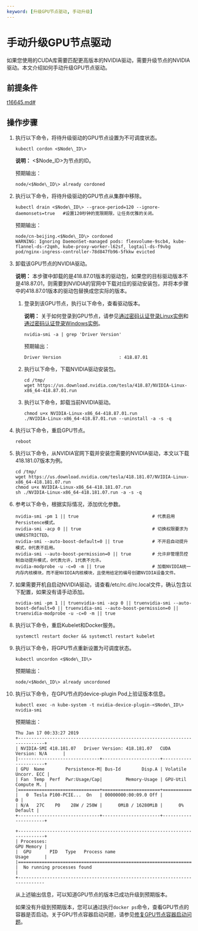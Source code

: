 ```yaml
---
keyword: [升级GPU节点驱动, 手动升级]
---
```


# 手动升级GPU节点驱动

如果您使用的CUDA库需要匹配更高版本的NVIDIA驱动，需要升级节点的NVIDIA驱动。本文介绍如何手动升级GPU节点驱动。

## 前提条件

[t16645.md\#](/cn.zh-CN/Kubernetes集群用户指南/集群/连接集群/通过kubectl管理Kubernetes集群.md)

## 操作步骤

1.  执行以下命令，将待升级驱动的GPU节点设置为不可调度状态。

    ```
    kubectl cordon <$Node\_ID\>
    ```

    **说明：** <$Node\_ID\>为节点的ID。

    预期输出：

    ```
    node/<$Node\_ID\> already cordoned
    ```

2.  执行以下命令，将待升级驱动的GPU节点从集群中移除。

    ```
    kubectl drain <$Node\_ID\> --grace-period=120 --ignore-daemonsets=true   #设置120秒钟的宽限期限，让任务优雅的关闭。
    ```

    预期输出：

    ```
    node/cn-beijing.<$Node\_ID\> cordoned
    WARNING: Ignoring DaemonSet-managed pods: flexvolume-9scb4, kube-flannel-ds-r2qmh, kube-proxy-worker-l62sf, logtail-ds-f9vbg
    pod/nginx-ingress-controller-78d847fb96-5fkkw evicted
    ```

3.  卸载该GPU节点的NVIDIA驱动。

    **说明：** 本步骤中卸载的是418.87.01版本的驱动包，如果您的目标驱动版本不是418.87.01，则需要到NVIDIA的官网中下载对应的驱动安装包，并将本步骤中的418.87.01版本的驱动包替换成您实际的版本。

    1.  登录到该GPU节点，执行以下命令，查看驱动版本。

        **说明：** 关于如何登录到GPU节点，请参见[通过密码认证登录Linux实例](/cn.zh-CN/实例/连接实例/使用VNC连接实例/通过密码认证登录Linux实例.md)和[通过密码认证登录Windows实例](/cn.zh-CN/实例/连接实例/使用VNC连接实例/通过密码认证登录Windows实例.md)。

        ```
        nvidia-smi -a | grep 'Driver Version'
        ```

        预期输出：

        ```
        Driver Version                      : 418.87.01
        ```

    2.  执行以下命令，下载NVIDIA驱动安装包。

        ```
        cd /tmp/
        wget https://us.download.nvidia.com/tesla/418.87/NVIDIA-Linux-x86_64-418.87.01.run
        ```

    3.  执行以下命令，卸载当前NVIDIA驱动。

        ```
        chmod u+x NVIDIA-Linux-x86_64-418.87.01.run
        ./NVIDIA-Linux-x86_64-418.87.01.run --uninstall -a -s -q
        ```

4.  执行以下命令，重启GPU节点。

    ```
    reboot
    ```

5.  执行以下命令，从NVIDIA官网下载并安装您需要的NVIDIA驱动，本文以下载418.181.07版本为例。

    ```
    cd /tmp/
    wget https://us.download.nvidia.com/tesla/418.181.07/NVIDIA-Linux-x86_64-418.181.07.run
    chmod u+x NVIDIA-Linux-x86_64-418.181.07.run
    sh ./NVIDIA-Linux-x86_64-418.181.07.run -a -s -q
    ```

6.  参考以下命令，根据实际情况，添加优化参数。

    ```
    nvidia-smi -pm 1 || true                            # 代表启用Persistence模式。
    nvidia-smi -acp 0 || true                           # 切换权限要求为UNRESTRICTED。
    nvidia-smi --auto-boost-default=0 || true           # 不开启自动提升模式，0代表不启用。
    nvidia-smi --auto-boost-permission=0 || true        # 允许非管理员控制自动提升模式，0代表允许，1代表不允许。
    nvidia-modprobe -u -c=0 -m || true                  # 加载NVIDIA统一内存内核模块，而不是NVIDIA内核模块，且使用给定的编号创建NVIDIA设备文件。
    ```

7.  如果需要开机自启动NVIDIA驱动，请查看/etc/rc.d/rc.local文件，确认包含以下配置，如果没有请手动添加。

    ```
    nvidia-smi -pm 1 || truenvidia-smi -acp 0 || truenvidia-smi --auto-boost-default=0 || truenvidia-smi --auto-boost-permission=0 || truenvidia-modprobe -u -c=0 -m || true
    ```

8.  执行以下命令，重启Kubelet和Docker服务。

    ```
    systemctl restart docker && systemctl restart kubelet
    ```

9.  执行以下命令，将GPU节点重新设置为可调度状态。

    ```
    kubectl uncordon <$Node\_ID\>
    ```

    预期输出：

    ```
    node/<$Node\_ID\> already uncordoned
    ```

10. 执行以下命令，在GPU节点的device-plugin Pod上验证版本信息。

    ```
    kubectl exec -n kube-system -t nvidia-device-plugin-<$Node\_ID\> nvidia-smi
    ```

    预期输出：

    ```
    Thu Jan 17 00:33:27 2019
    +-----------------------------------------------------------------------------+
    | NVIDIA-SMI 418.181.07   Driver Version: 418.181.07   CUDA Version: N/A      |
    |-------------------------------+----------------------+----------------------+
    | GPU  Name        Persistence-M| Bus-Id        Disp.A | Volatile Uncorr. ECC |
    | Fan  Temp  Perf  Pwr:Usage/Cap|         Memory-Usage | GPU-Util  Compute M. |
    |===============================+======================+======================|
    |   0  Tesla P100-PCIE...  On   | 00000000:00:09.0 Off |                    0 |
    | N/A   27C    P0    28W / 250W |      0MiB / 16280MiB |      0%      Default |
    +-------------------------------+----------------------+----------------------+
    
    +-----------------------------------------------------------------------------+
    | Processes:                                                       GPU Memory |
    |  GPU       PID   Type   Process name                             Usage      |
    |=============================================================================|
    |  No running processes found                                                 |
    +-----------------------------------------------------------------------------
    ```

    从上述输出信息，可以知道GPU节点的版本已成功升级到预期版本。

    如果没有升级到预期版本，您可以通过执行`docker ps`命令，查看GPU节点的容器是否启动。关于GPU节点容器启动问题，请参见[修复GPU节点容器启动问题]()。


